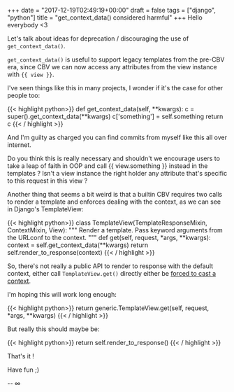 +++
date = "2017-12-19T02:49:19+00:00"
draft = false
tags = ["django", "python"]
title = "get_context_data() considered harmful"
+++
Hello everybody <3

Let's talk about ideas for deprecation / discouraging the use of `get_context_data()`.

`get_context_data()` is useful to support legacy templates from the pre-CBV era, since CBV we can now access any attributes from the view instance with `{{ view }}`.

I've seen things like this in many projects, I wonder if it's the case for other people too:


{{< highlight python>}}
def get_context_data(self, **kwargs):
    c = super().get_context_data(**kwargs)
    c['something'] = self.something
    return c
{{< / highlight >}}


And I'm guilty as charged you can find commits from myself like this all over internet.

Do you think this is really necessary and shouldn't we encourage users to take a leap of faith in OOP and call {{ view.something }} instead in the templates ? Isn't a view instance the right holder any attribute that's specific to this request in this view ?

Another thing that seems a bit weird is that a builtin CBV requires two calls to render a template and enforces dealing with the context, as we can see in Django's TemplateView:


{{< highlight python>}}
class TemplateView(TemplateResponseMixin, ContextMixin, View):
    """
    Render a template. Pass keyword arguments from the URLconf to the context.
    """
    def get(self, request, *args, **kwargs):
        context = self.get_context_data(**kwargs)
        return self.render_to_response(context)
{{< / highlight >}}


So, there's not really a public API to render to response with the default context, either call `TemplateView.get()` directly either be [forced to cast a context](https://github.com/django/django/blob/master/django/views/generic/base.py#L115).

I'm hoping this will work long enough:


{{< highlight python>}}
return generic.TemplateView.get(self, request, *args, **kwargs)
{{< / highlight >}}


But really this should maybe be:


{{< highlight python>}}
return self.render_to_response()
{{< / highlight >}}


That's it !

Have fun ;)

-- 
∞

